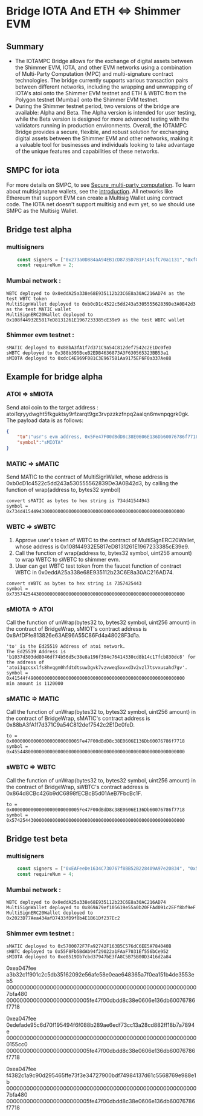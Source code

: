 # Bridge IOTA And ETH <=> Shimmer EVM
## Summary
* The IOTAMPC Bridge allows for the exchange of digital assets between the Shimmer EVM, IOTA, and other EVM networks using a combination of Multi-Party Computation (MPC) and multi-signature contract technologies. The bridge currently supports various transaction pairs between different networks, including the wrapping and unwrapping of IOTA's atoi onto the Shimmer EVM testnet and ETH & WBTC from the Polygon testnet (Mumbai) onto the Shimmer EVM testnet.
* During the Shimmer testnet period, two versions of the bridge are available: Alpha and Beta. The Alpha version is intended for user testing, while the Beta version is designed for more advanced testing with the validators running in production environments.
Overall, the IOTAMPC Bridge provides a secure, flexible, and robust solution for exchanging digital assets between the Shimmer EVM and other networks, making it a valuable tool for businesses and individuals looking to take advantage of the unique features and capabilities of these networks.

## SMPC for iota
For more details on SMPC, to see [Secure_multi-party_computation](https://en.wikipedia.org/wiki/Secure_multi-party_computation). To learn about multisignature wallets, see the [introduction](https://101blockchains.com/multisignature-wallets/). All networks like Ethereum that support EVM can create a Multisig Wallet using contract code. The IOTA net doesn't support multisig and evm yet, so we should use SMPC as the Multisig Wallet.

## Bridge test alpha
### multisigners
```js
    const signers = ["0x273a0D884aA94EB1cD8735D7B1F1451fC70a1131","0xfC0F8F40eCc0C180A707FdCe7c6FB8138705c785","0xC4607f0F8337Ac925D4353ECf8e57f8057f6ce90"];
    const requireNum = 2;
```
### Mumbai network :
```
WBTC deployed to 0x0eddA25a338e68E935112b23C6E8a30AC216AD74 as the test WBTC token
MultiSignWallet deployed to 0xb0cD1c4522c5dd243a530555562839De3A0B42d3 as the test MATIC wallet
MultiSignERC20Wallet deployed to 0x108f44932E5817eD8131261E1967233385cE39e9 as the test WBTC wallet
```
### Shimmer evm testnet :

```
sMATIC deployed to 0x88bA3fA1f7d371C9a54C812def7542c2E1Dc0feD
sWBTC deployed to 0x388b395BceB2EDB4636873A3F630565323BB53a1
sMIOTA deployed to 0xdcC4E969F081C3E967581Aa9175EF6F0a337Ae88
```

## Example for bridge alpha
### ATOI => sMIOTA
Send atoi coin to the target address : atoi1qryydwght5fkguktsy9rfzarqt9gx3rvpzzkzfnpq2aalqn6mvnpqgrk0gk. The payload data is as follows:
```json
{
    "to":"usr's evm address, 0x5Fe47F00dBdD8c38E0606E136Db60076786f7718",
    "symbol":"sMIOTA"
}
```
### MATIC => sMATIC
Send MATIC to the contract of MultiSignWallet, whose address is 0xb0cD1c4522c5dd243a530555562839De3A0B42d3, by calling the function of wrap(address to, bytes32 symbol) 
```
convert sMATIC as bytes to hex string is 734d41544943
symbol = 0x734d415449430000000000000000000000000000000000000000000000000000
```
### WBTC => sWBTC
1. Approve user's token of WBTC to the contract of MultiSignERC20Wallet, whose address is 0x108f44932E5817eD8131261E1967233385cE39e9.
2. Call the function of wrap(address to, bytes32 symbol, uint256 amount) to wrap WBTC to sWBTC to shimmer evm.
3. User can get WBTC test token from the faucet function of contract WBTC in 0x0eddA25a338e68E935112b23C6E8a30AC216AD74.
```
convert sWBTC as bytes to hex string is 7357425443
symbol = 0x7357425443000000000000000000000000000000000000000000000000000000
```
### sMIOTA => ATOI
Call the function of unWrap(bytes32 to, bytes32 symbol, uint256 amount) in the contract of BridgeWrap, sMIOT's contract address is 0x8AfDFfe813826e63AE96A55C86Fd4a48028F3d1a.
```
'to' is the Ed25519 Address of atoi network. 
The Ed25519 Address is 'b1037d303dd8046df74b56d5c38e8a196f304c76414330cd8b14c17fcb830dc8' for the address of 'atoi1qzcsxlfs8hvqgm0hfdtdtsuw3gvk7vzvweq5xvxd3v2vzl7tsvxusahd7gv'.
symbol = 0x41544f4900000000000000000000000000000000000000000000000000000000
min amount is 1120000
```
### sMATIC => MATIC
Call the function of unWrap(bytes32 to, bytes32 symbol, uint256 amount) in the contract of BridgeWrap, sMATIC's contract address is 0x88bA3fA1f7d371C9a54C812def7542c2E1Dc0feD.
```
to =     0x0000000000000000000000005Fe47F00dBdD8c38E0606E136Db60076786f7718
symbol = 0x4554480000000000000000000000000000000000000000000000000000000000
```
### sWBTC => WBTC
Call the function of unWrap(bytes32 to, bytes32 symbol, uint256 amount) in the contract of BridgeWrap, sWBTC's contract address is 0x864d8CBc426b9dC6898fECBcB5d01AeB7FbcBc1F.
```
to =     0x0000000000000000000000005Fe47F00dBdD8c38E0606E136Db60076786f7718
symbol = 0x5742544300000000000000000000000000000000000000000000000000000000
```

## Bridge test beta
### multisigners
```js
    const signers = ["0xEAFeeDe1634C730767f8BB52B228409A97e20834", "0x520da6bE41DdD56719b96685aa8a16f97c6907cA","0xbC6FBA88AD1F470494095C793cEcB5AcF956f09a", "0x458a8E1cc5da9a205AFa66C3A6Fba40abf974203", "0x0cd6770bec3a5984f518b6fb296b394ad27b2e14", "0xad123dddd5128e43b807faa816a88487f46700b4"];
    const requireNum = 4;
```
### Mumbai network :
```
WBTC deployed to 0x0eddA25a338e68E935112b23C6E8a30AC216AD74
MultiSignWallet deployed to 0x869A79ef105619e55a0b20FFAd091c2EFf8bf9eF
MultiSignERC20Wallet deployed to 0x2023D77Aea434afD7433fD9f8b4E1B61Df237Ec2
```
### Shimmer evm testnet :
```
sMATIC deployed to 0x5700072F7Fa92742F163B5C576dC6EE5A784040B
sWBTC deployed to 0x55F8Fb5BdAb94f29022a1FAaF7031Ef556bCe952
sMIOTA deployed to 0xe8519Db7cbd37947bE3fA8C5B75B00D3416d2a84
```

0xea047fee
a3b32c1f901c2c5db35162092e56afe58e0eae648365a7f0ea151b4de3553eb5
0000000000000000000000000000000000000000000000000000000007bfa480
0000000000000000000000005fe47f00dbdd8c38e0606e136db60076786f7718

0xea047fee
0edefade95c6d70f195494f6f088b289ae6edf73cc13a28cd882ff18b7a7894e
0000000000000000000000000000000000000000000000000000000000155cc0
0000000000000000000000005fe47f00dbdd8c38e0606e136db60076786f7718

0xea047fee
f4382c1a9c90d295465ffe73f3e34727900bdf74984137d61c5568769e988e1b
0000000000000000000000000000000000000000000000000000000007bfa480
0000000000000000000000005fe47f00dbdd8c38e0606e136db60076786f7718
